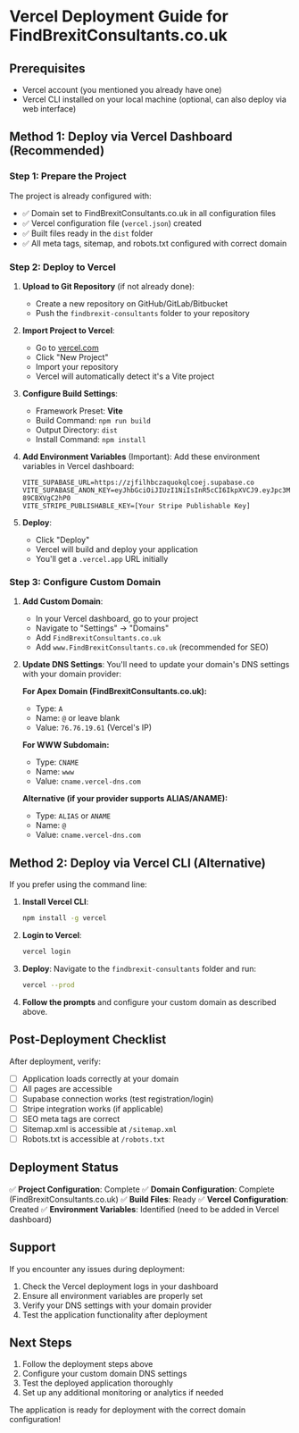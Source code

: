 # Vercel Deployment Guide for FindBrexitConsultants.co.uk

## Prerequisites
- Vercel account (you mentioned you already have one)
- Vercel CLI installed on your local machine (optional, can also deploy via web interface)

## Method 1: Deploy via Vercel Dashboard (Recommended)

### Step 1: Prepare the Project
The project is already configured with:
- ✅ Domain set to FindBrexitConsultants.co.uk in all configuration files
- ✅ Vercel configuration file (`vercel.json`) created
- ✅ Built files ready in the `dist` folder
- ✅ All meta tags, sitemap, and robots.txt configured with correct domain

### Step 2: Deploy to Vercel

1. **Upload to Git Repository** (if not already done):
   - Create a new repository on GitHub/GitLab/Bitbucket
   - Push the `findbrexit-consultants` folder to your repository

2. **Import Project to Vercel**:
   - Go to [vercel.com](https://vercel.com)
   - Click "New Project"
   - Import your repository
   - Vercel will automatically detect it's a Vite project

3. **Configure Build Settings**:
   - Framework Preset: **Vite**
   - Build Command: `npm run build`
   - Output Directory: `dist`
   - Install Command: `npm install`

4. **Add Environment Variables** (Important):
   Add these environment variables in Vercel dashboard:
   ```
   VITE_SUPABASE_URL=https://zjfilhbczaquokqlcoej.supabase.co
   VITE_SUPABASE_ANON_KEY=eyJhbGciOiJIUzI1NiIsInR5cCI6IkpXVCJ9.eyJpc3MiOiJzdXBhYmFzZSIsInJlZiI6InpqZmlsaGJjemFxdW9rcWxjb2VqIiwicm9sZSI6ImFub24iLCJpYXQiOjE3NTU1MzQ2MjIsImV4cCI6MjA3MTExMDYyMn0.b6YATor8UyDwYSiSagOQUxM_4sqfCv-89CBXVgC2hP0
   VITE_STRIPE_PUBLISHABLE_KEY=[Your Stripe Publishable Key]
   ```

5. **Deploy**:
   - Click "Deploy"
   - Vercel will build and deploy your application
   - You'll get a `.vercel.app` URL initially

### Step 3: Configure Custom Domain

1. **Add Custom Domain**:
   - In your Vercel dashboard, go to your project
   - Navigate to "Settings" → "Domains"
   - Add `FindBrexitConsultants.co.uk`
   - Add `www.FindBrexitConsultants.co.uk` (recommended for SEO)

2. **Update DNS Settings**:
   You'll need to update your domain's DNS settings with your domain provider:
   
   **For Apex Domain (FindBrexitConsultants.co.uk):**
   - Type: `A`
   - Name: `@` or leave blank
   - Value: `76.76.19.61` (Vercel's IP)
   
   **For WWW Subdomain:**
   - Type: `CNAME`
   - Name: `www`
   - Value: `cname.vercel-dns.com`

   **Alternative (if your provider supports ALIAS/ANAME):**
   - Type: `ALIAS` or `ANAME`
   - Name: `@`
   - Value: `cname.vercel-dns.com`

## Method 2: Deploy via Vercel CLI (Alternative)

If you prefer using the command line:

1. **Install Vercel CLI**:
   ```bash
   npm install -g vercel
   ```

2. **Login to Vercel**:
   ```bash
   vercel login
   ```

3. **Deploy**:
   Navigate to the `findbrexit-consultants` folder and run:
   ```bash
   vercel --prod
   ```

4. **Follow the prompts** and configure your custom domain as described above.

## Post-Deployment Checklist

After deployment, verify:
- [ ] Application loads correctly at your domain
- [ ] All pages are accessible
- [ ] Supabase connection works (test registration/login)
- [ ] Stripe integration works (if applicable)
- [ ] SEO meta tags are correct
- [ ] Sitemap.xml is accessible at `/sitemap.xml`
- [ ] Robots.txt is accessible at `/robots.txt`

## Deployment Status

✅ **Project Configuration**: Complete
✅ **Domain Configuration**: Complete (FindBrexitConsultants.co.uk)
✅ **Build Files**: Ready
✅ **Vercel Configuration**: Created
✅ **Environment Variables**: Identified (need to be added in Vercel dashboard)

## Support

If you encounter any issues during deployment:
1. Check the Vercel deployment logs in your dashboard
2. Ensure all environment variables are properly set
3. Verify your DNS settings with your domain provider
4. Test the application functionality after deployment

## Next Steps

1. Follow the deployment steps above
2. Configure your custom domain DNS settings
3. Test the deployed application thoroughly
4. Set up any additional monitoring or analytics if needed

The application is ready for deployment with the correct domain configuration!
